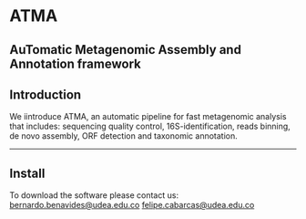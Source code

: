 # ATMA
AuTomatic Metagenomic Assembly and Annotation framework
---------------------------------------------------------------
Introduction
---------------------------------------------------------------
We iintroduce ATMA, an automatic pipeline for fast metagenomic analysis that includes: sequencing quality control, 16S-identification, reads binning, de novo assembly, ORF detection and taxonomic annotation.

---------------------------------------------------------------
Install
---------------------------------------------------------------
To download the software please contact us:
bernardo.benavides@udea.edu.co
felipe.cabarcas@udea.edu.co
